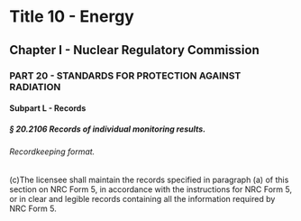 
# Title 10 - Energy
## Chapter I - Nuclear Regulatory Commission
### PART 20 - STANDARDS FOR PROTECTION AGAINST RADIATION
#### Subpart L - Records
##### § 20.2106 Records of individual monitoring results.
###### Recordkeeping format.

(c)The licensee shall maintain the records specified in paragraph (a) of this section on NRC Form 5, in accordance with the instructions for NRC Form 5, or in clear and legible records containing all the information required by NRC Form 5.

